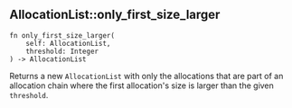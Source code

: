 ## AllocationList::only_first_size_larger

```rhai
fn only_first_size_larger(
    self: AllocationList,
    threshold: Integer
) -> AllocationList
```

Returns a new `AllocationList` with only the allocations that are part of an allocation chain where the first allocation's size is larger than the given `threshold`.
